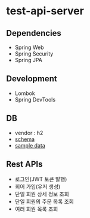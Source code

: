 # test-api-server

## Dependencies
- Spring Web
- Spring Security
- Spring JPA

## Development
- Lombok
- Spring DevTools

## DB
- vendor : h2
- [schema](/test/src/main/resources/schema.sql)
- [sample data](/test/src/main/resources/data.sql)

## Rest APIs
- 로그인(JWT 토큰 발행)
- 회어 가입(유저 생성)
- 단일 회원 상세 정보 조회
- 단일 회원의 주문 목록 조회
- 여러 회원 목록 조회